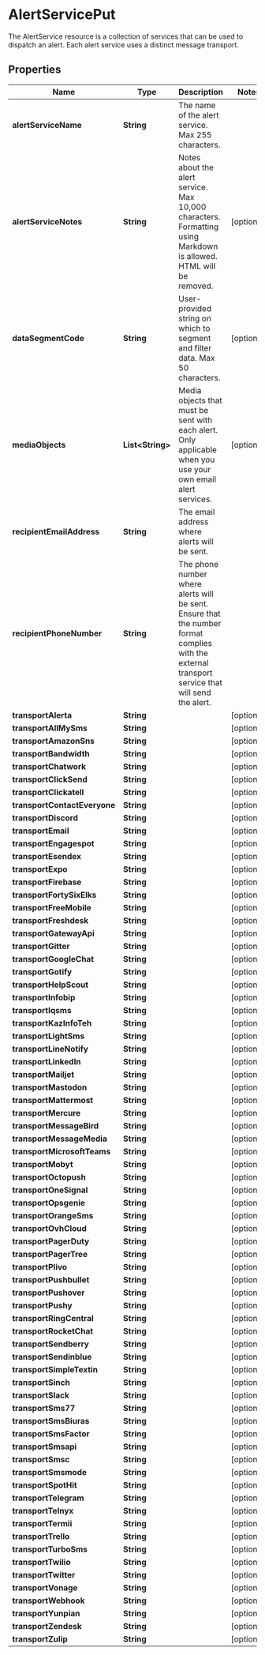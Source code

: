 

# AlertServicePut

The AlertService resource is a collection of services that can be used to dispatch an alert. Each alert service uses a distinct message transport.

## Properties

| Name | Type | Description | Notes |
|------------ | ------------- | ------------- | -------------|
|**alertServiceName** | **String** | The name of the alert service. Max 255 characters. |  |
|**alertServiceNotes** | **String** | Notes about the alert service. Max 10,000 characters. Formatting using Markdown is allowed. HTML will be removed. |  [optional] |
|**dataSegmentCode** | **String** | User-provided string on which to segment and filter data. Max 50 characters. |  [optional] |
|**mediaObjects** | **List&lt;String&gt;** | Media objects that must be sent with each alert. Only applicable when you use your own email alert services. |  [optional] |
|**recipientEmailAddress** | **String** | The email address where alerts will be sent. |  |
|**recipientPhoneNumber** | **String** | The phone number where alerts will be sent. Ensure that the number format complies with the external transport service that will send the alert. |  |
|**transportAlerta** | **String** |  |  [optional] |
|**transportAllMySms** | **String** |  |  [optional] |
|**transportAmazonSns** | **String** |  |  [optional] |
|**transportBandwidth** | **String** |  |  [optional] |
|**transportChatwork** | **String** |  |  [optional] |
|**transportClickSend** | **String** |  |  [optional] |
|**transportClickatell** | **String** |  |  [optional] |
|**transportContactEveryone** | **String** |  |  [optional] |
|**transportDiscord** | **String** |  |  [optional] |
|**transportEmail** | **String** |  |  [optional] |
|**transportEngagespot** | **String** |  |  [optional] |
|**transportEsendex** | **String** |  |  [optional] |
|**transportExpo** | **String** |  |  [optional] |
|**transportFirebase** | **String** |  |  [optional] |
|**transportFortySixElks** | **String** |  |  [optional] |
|**transportFreeMobile** | **String** |  |  [optional] |
|**transportFreshdesk** | **String** |  |  [optional] |
|**transportGatewayApi** | **String** |  |  [optional] |
|**transportGitter** | **String** |  |  [optional] |
|**transportGoogleChat** | **String** |  |  [optional] |
|**transportGotify** | **String** |  |  [optional] |
|**transportHelpScout** | **String** |  |  [optional] |
|**transportInfobip** | **String** |  |  [optional] |
|**transportIqsms** | **String** |  |  [optional] |
|**transportKazInfoTeh** | **String** |  |  [optional] |
|**transportLightSms** | **String** |  |  [optional] |
|**transportLineNotify** | **String** |  |  [optional] |
|**transportLinkedIn** | **String** |  |  [optional] |
|**transportMailjet** | **String** |  |  [optional] |
|**transportMastodon** | **String** |  |  [optional] |
|**transportMattermost** | **String** |  |  [optional] |
|**transportMercure** | **String** |  |  [optional] |
|**transportMessageBird** | **String** |  |  [optional] |
|**transportMessageMedia** | **String** |  |  [optional] |
|**transportMicrosoftTeams** | **String** |  |  [optional] |
|**transportMobyt** | **String** |  |  [optional] |
|**transportOctopush** | **String** |  |  [optional] |
|**transportOneSignal** | **String** |  |  [optional] |
|**transportOpsgenie** | **String** |  |  [optional] |
|**transportOrangeSms** | **String** |  |  [optional] |
|**transportOvhCloud** | **String** |  |  [optional] |
|**transportPagerDuty** | **String** |  |  [optional] |
|**transportPagerTree** | **String** |  |  [optional] |
|**transportPlivo** | **String** |  |  [optional] |
|**transportPushbullet** | **String** |  |  [optional] |
|**transportPushover** | **String** |  |  [optional] |
|**transportPushy** | **String** |  |  [optional] |
|**transportRingCentral** | **String** |  |  [optional] |
|**transportRocketChat** | **String** |  |  [optional] |
|**transportSendberry** | **String** |  |  [optional] |
|**transportSendinblue** | **String** |  |  [optional] |
|**transportSimpleTextin** | **String** |  |  [optional] |
|**transportSinch** | **String** |  |  [optional] |
|**transportSlack** | **String** |  |  [optional] |
|**transportSms77** | **String** |  |  [optional] |
|**transportSmsBiuras** | **String** |  |  [optional] |
|**transportSmsFactor** | **String** |  |  [optional] |
|**transportSmsapi** | **String** |  |  [optional] |
|**transportSmsc** | **String** |  |  [optional] |
|**transportSmsmode** | **String** |  |  [optional] |
|**transportSpotHit** | **String** |  |  [optional] |
|**transportTelegram** | **String** |  |  [optional] |
|**transportTelnyx** | **String** |  |  [optional] |
|**transportTermii** | **String** |  |  [optional] |
|**transportTrello** | **String** |  |  [optional] |
|**transportTurboSms** | **String** |  |  [optional] |
|**transportTwilio** | **String** |  |  [optional] |
|**transportTwitter** | **String** |  |  [optional] |
|**transportVonage** | **String** |  |  [optional] |
|**transportWebhook** | **String** |  |  [optional] |
|**transportYunpian** | **String** |  |  [optional] |
|**transportZendesk** | **String** |  |  [optional] |
|**transportZulip** | **String** |  |  [optional] |



